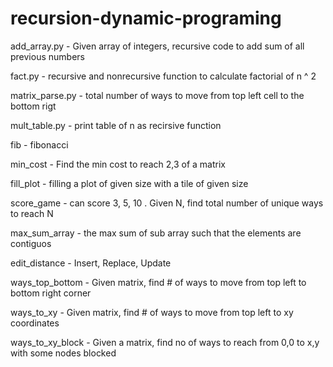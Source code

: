 # recursion-dynamic-programing

add_array.py - Given array of integers, recursive code to add sum of all previous numbers
 
fact.py - recursive and nonrecursive function to calculate factorial of n ^ 2
 
matrix_parse.py - total number of ways to move from top left cell to the bottom rigt 
 
mult_table.py - print table of n as recirsive function
 
fib - fibonacci
 
min_cost - Find the min cost to reach 2,3 of a matrix
 
fill_plot - filling a plot of given size with a tile of given size
 
score_game - can score 3, 5, 10 . Given N, find total number of unique ways to reach N
 
max_sum_array - the max sum of sub array such that the elements are contiguos
 
edit_distance - Insert, Replace, Update 

ways_top_bottom - Given matrix, find # of ways to move from top left to bottom right corner

ways_to_xy - Given matrix, find # of ways to move from top left to xy coordinates

ways_to_xy_block - Given a matrix, find no of ways to reach from 0,0 to x,y with some nodes blocked

